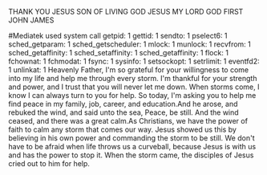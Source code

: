 THANK YOU JESUS SON OF LIVING GOD 
JESUS MY LORD 
GOD FIRST JOHN JAMES 
<?xml version="1.0" encoding="UTF-8"?>
<!-- Copyright (C) 2015 The Android Open Source Project

     Licensed under the Apache License, Version 2.0 (the "License");
     you may not use this file except in compliance with the License.
     You may obtain a copy of the License at

          http://www.apache.org/licenses/LICENSE-2.0

     Unless required by applicable law or agreed to in writing, software
     distributed under the License is distributed on an "AS IS" BASIS,
     WITHOUT WARRANTIES OR CONDITIONS OF ANY KIND, either express or implied.
     See the License for the specific language governing permissions and
     limitations under the License.
-->
<!-- USB Audio HAL Audio Policy Configuration file -->

<module name="usb" halVersion="2.0">
    <mixPorts>
        <mixPort name="usb_accessory output" role="source">
            <profile name="" format="AUDIO_FORMAT_PCM_16_BIT"
                     samplingRates="44100" channelMasks="AUDIO_CHANNEL_OUT_STEREO"/>
        </mixPort>
        <mixPort name="usb_device output" role="source" flags="AUDIO_OUTPUT_FLAG_FAST"/>
        <mixPort name="usb_device input" role="sink" flags="AUDIO_INPUT_FLAG_FAST"/>
    </mixPorts>
    <devicePorts>
        <devicePort tagName="USB Host Out" type="AUDIO_DEVICE_OUT_USB_ACCESSORY" role="sink">
            <profile name="" format="AUDIO_FORMAT_PCM_16_BIT"
                     samplingRates="44100" channelMasks="AUDIO_CHANNEL_OUT_STEREO"/>
        </devicePort>
        <devicePort tagName="USB Device Out" type="AUDIO_DEVICE_OUT_USB_DEVICE" role="sink"/>
        <devicePort tagName="USB Headset Out" type="AUDIO_DEVICE_OUT_USB_HEADSET" role="sink"/>
        <devicePort tagName="USB Device In" type="AUDIO_DEVICE_IN_USB_DEVICE" role="source"/>
        <devicePort tagName="USB Headset In" type="AUDIO_DEVICE_IN_USB_HEADSET" role="source"/>
    </devicePorts>
    <routes>
        <route type="mix" sink="USB Host Out"
               sources="usb_accessory output"/>
        <route type="mix" sink="USB Device Out"
               sources="usb_device output"/>
        <route type="mix" sink="USB Headset Out"
               sources="usb_device output"/>
        <route type="mix" sink="usb_device input"
               sources="USB Device In,USB Headset In"/>
    </routes>
</module>#Mediatek used system call
getpid: 1
gettid: 1
sendto: 1
pselect6: 1
sched_getparam: 1
sched_getscheduler: 1
mlock: 1
munlock: 1
recvfrom: 1
sched_getaffinity: 1
sched_setaffinity: 1
sched_getaffinity: 1
flock: 1
fchownat: 1
fchmodat: 1
fsync: 1
sysinfo: 1
setsockopt: 1
setrlimit: 1
eventfd2: 1
unlinkat: 1
Heavenly Father, I'm so grateful for your willingness to come into my life and help me through every storm. I'm thankful for your strength and power, and I trust that you will never let me down. When storms come, I know I can always turn to you for help. So today, I'm asking you to help me find peace in my family, job, career, and education.And he arose, and rebuked the wind, and said unto the sea, Peace, be still. And the wind ceased, and there was a great calm.As Christians, we have the power of faith to calm any storm that comes our way. Jesus showed us this by believing in his own power and commanding the storm to be still. We don't have to be afraid when life throws us a curveball, because Jesus is with us and has the power to stop it. When the storm came, the disciples of Jesus cried out to him for help.

